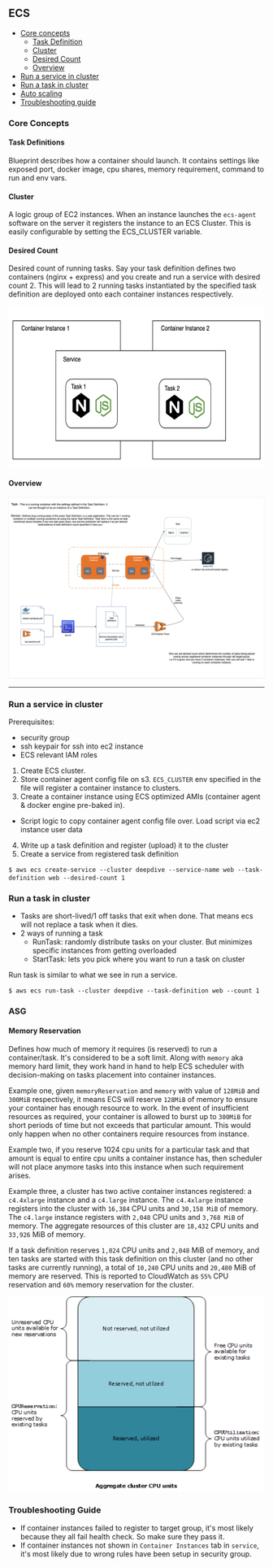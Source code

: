 ## ECS

- [Core concepts](#core-concepts)
  - [Task Definition](#task-definition)
  - [Cluster](#cluster)
  - [Desired Count](#desired-count)
  - [Overview](#overview)
- [Run a service in cluster](#run-a-service-in-cluster)
- [Run a task in cluster](#run-a-task-in-cluster)
- [Auto scaling](#asg)
- [Troubleshooting guide](#troubleshooting-guide)

### Core Concepts

#### Task Definitions
Blueprint describes how a container should launch. It contains settings like exposed port, docker image, cpu shares, memory requirement, command to run and env vars.

#### Cluster
A logic group of EC2 instances. When an instance launches the `ecs-agent` software on the server it registers the instance to an ECS Cluster. This is easily configurable by setting the ECS_CLUSTER variable.

#### Desired Count
Desired count of running tasks. Say your task definition defines two containers (nginx + express) and you create and run a service with desired count 2. This will lead to 2 running tasks instantiated by the specified task definition are deployed onto each container instances respectively.

<img src="./run-service.png" width="640" height="318"/>

#### Overview
![overview](./ecs-overview.png)

---

### Run a service in cluster

Prerequisites:

- security group
- ssh keypair for ssh into ec2 instance
- ECS relevant IAM roles

1. Create ECS cluster.
2. Store container agent config file on s3. `ECS_CLUSTER` env specified in the file will register a container instance to clusters.
3. Create a container instance using ECS optimized AMIs (container agent & docker engine pre-baked in).
  - Script logic to copy container agent config file over. Load script via ec2 instance user data
4. Write up a task definition and register (upload) it to the cluster
5. Create a service from registered task definition

```shell
$ aws ecs create-service --cluster deepdive --service-name web --task-definition web --desired-count 1
```

### Run a task in cluster

- Tasks are short-lived/1 off tasks that exit when done. That means ecs will not replace a task when it dies.
- 2 ways of running a task
  - RunTask: randomly distribute tasks on your cluster. But minimizes specific instances from getting overloaded
  - StartTask: lets you pick where you want to run a task on cluster

Run task is similar to what we see in run a service.

```shell
$ aws ecs run-task --cluster deepdive --task-definition web --count 1
```

### ASG

#### Memory Reservation
Defines how much of memory it requires (is reserved) to run a container/task. It's considered to be a soft limit. Along with `memory` aka memory hard limit, they work hand in hand to help ECS scheduler with decision-making on tasks placement into container instances.

Example one, given `memoryReservation` and `memory` with value of `128MiB` and `300MiB` respectively, it means ECS will reserve `128MiB` of memory to ensure your container has enough resource to work. In the event of insufficient resources as required, your container is allowed to burst up to `300MiB` for short periods of time but not exceeds that particular amount. This would only happen when no other containers require resources from instance.

Example two, if you reserve 1024 cpu units for a particular task and that amount is equal to entire cpu units a container instance has, then scheduler will not place anymore tasks into this instance when such requirement arises.

Example three, a cluster has two active container instances registered: a `c4.4xlarge` instance and a `c4.large` instance. The `c4.4xlarge` instance registers into the cluster with `16,384` CPU units and `30,158 MiB` of memory. The `c4.large` instance registers with `2,048` CPU units and `3,768 MiB` of memory. The aggregate resources of this cluster are `18,432` CPU units and `33,926` MiB of memory.

If a task definition reserves `1,024` CPU units and `2,048` MiB of memory, and ten tasks are started with this task definition on this cluster (and no other tasks are currently running), a total of `10,240` CPU units and `20,480` MiB of memory are reserved. This is reported to CloudWatch as `55%` CPU reservation and `60%` memory reservation for the cluster.

![resources reservation](./resources_reservation.png)

### Troubleshooting Guide

- If container instances failed to register to target group, it's most likely because they all fail health check. So make sure they pass it.
- If container instances not shown in `Container Instances` tab in `service`, it's most likely due to wrong rules have been setup in security group.
